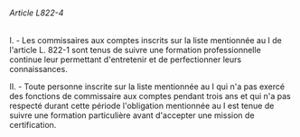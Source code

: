 ###### Article L822-4

I. - Les commissaires aux comptes inscrits sur la liste mentionnée au I de l'article L. 822-1 sont tenus de suivre une formation professionnelle continue leur permettant d'entretenir et de perfectionner leurs connaissances.

II. - Toute personne inscrite sur la liste mentionnée au I qui n'a pas exercé des fonctions de commissaire aux comptes pendant trois ans et qui n'a pas respecté durant cette période l'obligation mentionnée au I est tenue de suivre une formation particulière avant d'accepter une mission de certification.


